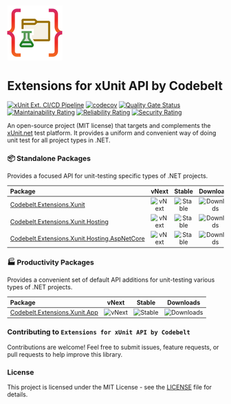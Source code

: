 ![Extensions for xUnit API by Codebelt](.nuget/Codebelt.Extensions.Xunit.App/icon.png)

# Extensions for xUnit API by Codebelt

[![xUnit Ext. CI/CD Pipeline](https://github.com/codebeltnet/xunit/actions/workflows/pipelines.yml/badge.svg)](https://github.com/codebeltnet/xunit/actions/workflows/pipelines.yml) [![codecov](https://codecov.io/gh/codebeltnet/xunit/graph/badge.svg?token=BN2UhFM3bb)](https://codecov.io/gh/codebeltnet/xunit) [![Quality Gate Status](https://sonarcloud.io/api/project_badges/measure?project=xunit&metric=alert_status)](https://sonarcloud.io/dashboard?id=xunit) [![Maintainability Rating](https://sonarcloud.io/api/project_badges/measure?project=xunit&metric=sqale_rating)](https://sonarcloud.io/dashboard?id=xunit) [![Reliability Rating](https://sonarcloud.io/api/project_badges/measure?project=xunit&metric=reliability_rating)](https://sonarcloud.io/dashboard?id=xunit) [![Security Rating](https://sonarcloud.io/api/project_badges/measure?project=xunit&metric=security_rating)](https://sonarcloud.io/dashboard?id=xunit)

An open-source project (MIT license) that targets and complements the [xUnit.net](https://xunit.net/) test platform. It provides a uniform and convenient way of doing unit test for all project types in .NET.

### 📦 Standalone Packages

Provides a focused API for unit-testing specific types of .NET projects.

|Package|vNext|Stable|Downloads|
|:--|:-:|:-:|:-:|
| [Codebelt.Extensions.Xunit](https://www.nuget.org/packages/Codebelt.Extensions.Xunit/) | ![vNext](https://img.shields.io/nuget/vpre/Codebelt.Extensions.Xunit?logo=nuget) | ![Stable](https://img.shields.io/nuget/v/Codebelt.Extensions.Xunit?logo=nuget) | ![Downloads](https://img.shields.io/nuget/dt/Codebelt.Extensions.Xunit?color=blueviolet&logo=nuget) |
| [Codebelt.Extensions.Xunit.Hosting](https://www.nuget.org/packages/Codebelt.Extensions.Xunit.Hosting/) | ![vNext](https://img.shields.io/nuget/vpre/Codebelt.Extensions.Xunit.Hosting?logo=nuget) | ![Stable](https://img.shields.io/nuget/v/Codebelt.Extensions.Xunit.Hosting?logo=nuget) | ![Downloads](https://img.shields.io/nuget/dt/Codebelt.Extensions.Xunit.Hosting?color=blueviolet&logo=nuget) |
| [Codebelt.Extensions.Xunit.Hosting.AspNetCore](https://www.nuget.org/packages/Codebelt.Extensions.Xunit.Hosting.AspNetCore/) | ![vNext](https://img.shields.io/nuget/vpre/Codebelt.Extensions.Xunit.Hosting.AspNetCore?logo=nuget) | ![Stable](https://img.shields.io/nuget/v/Codebelt.Extensions.Xunit.Hosting.AspNetCore?logo=nuget) | ![Downloads](https://img.shields.io/nuget/dt/Codebelt.Extensions.Xunit.Hosting.AspNetCore?color=blueviolet&logo=nuget) |

### 🏭 Productivity Packages

Provides a convenient set of default API additions for unit-testing various types of .NET projects.

|Package|vNext|Stable|Downloads|
|:--|:-:|:-:|:-:|
| [Codebelt.Extensions.Xunit.App](https://www.nuget.org/packages/Codebelt.Extensions.Xunit.App/) | ![vNext](https://img.shields.io/nuget/vpre/Codebelt.Extensions.Xunit.App?logo=nuget) | ![Stable](https://img.shields.io/nuget/v/Codebelt.Extensions.Xunit.App?logo=nuget) | ![Downloads](https://img.shields.io/nuget/dt/Codebelt.Extensions.Xunit.App?color=blueviolet&logo=nuget) |

### Contributing to `Extensions for xUnit API by Codebelt`
Contributions are welcome! 
Feel free to submit issues, feature requests, or pull requests to help improve this library.

### License
This project is licensed under the MIT License - see the [LICENSE](LICENSE.md) file for details.
